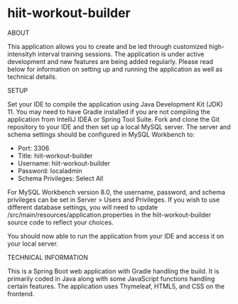 # hiit-workout-builder


ABOUT

This application allows you to create and be led through customized high-intensityh interval training sessions. The application is under active development and new features are being added regularly. Please read below for information on setting up and running the application as well as technical details.



SETUP

Set your IDE to compile the application using Java Development Kit (JDK) 11. You may need to have Gradle installed if you are not compiling the application from IntelliJ IDEA or Spring Tool Suite. Fork and clone the Git repository to your IDE and then set up a local MySQL server. The server and schema settings should be configured in MySQL Workbench to:
- Port: 3306
- Title: hiit-workout-builder
- Username: hiit-workout-builder
- Password: localadmin
- Schema Privileges: Select All

For MySQL Workbench version 8.0, the username, password, and schema privileges can be set in Server > Users and Privileges. If you wish to use different database settings, you will need to update /src/main/resources/application.properties in the hiit-workout-builder source code to reflect your choices.

You should now able to run the application from your IDE and access it on your local server.



TECHNICAL INFORMATION

This is a Spring Boot web application with Gradle handling the build. It is primarily coded in Java along with some JavaScript functions handling certain features. The application uses Thymeleaf, HTML5, and CSS on the frontend.
